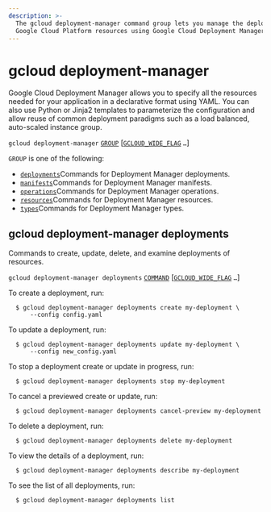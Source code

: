 ```yaml
---
description: >-
  The gcloud deployment-manager command group lets you manage the deployment of
  Google Cloud Platform resources using Google Cloud Deployment Manager.
---
```


# gcloud deployment-manager

Google Cloud Deployment Manager allows you to specify all the resources needed for your application in a declarative format using YAML. You can also use Python or Jinja2 templates to parameterize the configuration and allow reuse of common deployment paradigms such as a load balanced, auto-scaled instance group.

`gcloud deployment-manager` [`GROUP`](https://cloud.google.com/sdk/gcloud/reference/deployment-manager/#GROUP) \[[`GCLOUD_WIDE_FLAG`](https://cloud.google.com/sdk/gcloud/reference/deployment-manager/#GCLOUD-WIDE-FLAGS) `…`\]

`GROUP` is one of the following:

* [`deployments`](https://cloud.google.com/sdk/gcloud/reference/deployment-manager/deployments)Commands for Deployment Manager deployments.
* [`manifests`](https://cloud.google.com/sdk/gcloud/reference/deployment-manager/manifests)Commands for Deployment Manager manifests.
* [`operations`](https://cloud.google.com/sdk/gcloud/reference/deployment-manager/operations)Commands for Deployment Manager operations.
* [`resources`](https://cloud.google.com/sdk/gcloud/reference/deployment-manager/resources)Commands for Deployment Manager resources.
* [`types`](https://cloud.google.com/sdk/gcloud/reference/deployment-manager/types)Commands for Deployment Manager types.

## gcloud deployment-manager deployments

Commands to create, update, delete, and examine deployments of resources.

`gcloud deployment-manager deployments` [`COMMAND`](https://cloud.google.com/sdk/gcloud/reference/deployment-manager/deployments/#COMMAND) \[[`GCLOUD_WIDE_FLAG`](https://cloud.google.com/sdk/gcloud/reference/deployment-manager/deployments/#GCLOUD-WIDE-FLAGS) `…`\]

To create a deployment, run:

```text
  $ gcloud deployment-manager deployments create my-deployment \
      --config config.yaml
```

To update a deployment, run:

```text
  $ gcloud deployment-manager deployments update my-deployment \
      --config new_config.yaml
```

To stop a deployment create or update in progress, run:

```text
  $ gcloud deployment-manager deployments stop my-deployment
```

To cancel a previewed create or update, run:

```text
  $ gcloud deployment-manager deployments cancel-preview my-deployment
```

To delete a deployment, run:

```text
  $ gcloud deployment-manager deployments delete my-deployment
```

To view the details of a deployment, run:

```text
  $ gcloud deployment-manager deployments describe my-deployment
```

To see the list of all deployments, run:

```text
  $ gcloud deployment-manager deployments list
```

